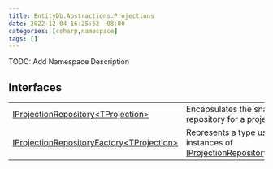 ```yaml
---
title: EntityDb.Abstractions.Projections
date: 2022-12-04 16:25:52 -08:00
categories: [csharp,namespace]
tags: []
---
```



TODO: Add Namespace Description

## Interfaces
<table><tr><td><!--/posts/csharp.member.entitydb.abstractions.projections.iprojectionrepository`1/--><a href='#'>IProjectionRepository&lt;TProjection&gt;</a></td><td>
Encapsulates the snapshot repository for a projection.
</td></tr><tr><td><!--/posts/csharp.member.entitydb.abstractions.projections.iprojectionrepositoryfactory`1/--><a href='#'>IProjectionRepositoryFactory&lt;TProjection&gt;</a></td><td>
Represents a type used to create instances of <!--/posts/csharp.member.entitydb.abstractions.projections.iprojectionrepository`1/--><a href='#'>IProjectionRepository&lt;TProjection&gt;</a></td></tr></table>
